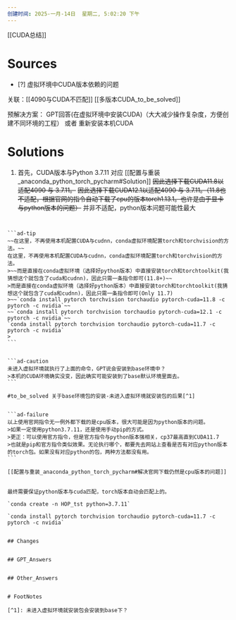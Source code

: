 ```yaml
---
创建时间: 2025-一月-14日  星期二, 5:02:20 下午
---
```

[[CUDA总结]]

# Sources

- [?] 虚拟环境中CUDA版本依赖的问题

关联：[[4090与CUDA不匹配]]
[[多版本CUDA_to_be_solved]]


预解决方案： GPT回答(在虚拟环境中安装CUDA)（大大减少操作复杂度，方便创建不同环境的工程） 或者 重新安装本机CUDA

# Solutions
1. 首先，CUDA版本与Python 3.7.11 对应 [[配置与重装_anaconda_python_torch_pycharm#Solution]]
   ~~因此选择下载CUDA11.8以适配4090 与 3.7.11。~~
   ~~因此选择下载CUDA12.1以适配4090 与 3.7.11。（11.8也不适配，根据官网的指令自动下载了cpu的版本torch1.13.1。也许是由于显卡与python版本的问题）~~
	并非不适配，python版本问题可能性最大

~~~~`conda install pytorch torchvision torchaudio pytorch-cuda=12.1 -c pytorch -c nvidia`


```ad-tip
~~在这里，不再使用本机配置CUDA与cudnn，conda虚拟环境配置torch和torchvision的方法。~~
在这里，不再使用本机配置CUDA与cudnn，conda虚拟环境配置torch和torchvision的方法。
>~~而是直接在conda虚拟环境（选择好python版本）中直接安装torch和torchtoolkit(我猜想这个就包含了cuda和cudnn)，因此只需一条指令即可(11.8+)~~ 
>而是直接在conda虚拟环境（选择好python版本）中直接安装torch和torchtoolkit(我猜想这个就包含了cuda和cudnn)，因此只需一条指令即可(Only 11.7)
>~~`conda install pytorch torchvision torchaudio pytorch-cuda=11.8 -c pytorch -c nvidia`~~
~~`conda install pytorch torchvision torchaudio pytorch-cuda=12.1 -c pytorch -c nvidia`~~
`conda install pytorch torchvision torchaudio pytorch-cuda=11.7 -c pytorch -c nvidia`
>
```


```ad-caution
未进入虚拟环境就执行了上面的命令，GPT说会安装到base环境中？ 
>本机的CUDA环境确实没变，因此确实可能安装到了base默认环境里面去。
```

#to_be_solved 关于base环境包的安装-未进入虚拟环境就安装包的后果[^1]


```ad-failure
以上使用官网指令无一例外都下载的是cpu版本，很大可能是因为python版本的问题。
>如果一定使用python3.7.11，还是使用手动pip的方式。
>更正：可以使用官方指令，但是官方指令与python版本强相关，cp37最高直到CUDA11.7
>也就是pip和官方指令类似效果。无论执行哪个，都要先去网站上查看是否有对应python版本的torch包。如果没有对应python的包，两种方法都没有用。
```

[[配置与重装_anaconda_python_torch_pycharm#解决官网下载仍然是cpu版本的问题]]


最终需要保证python版本与cuda匹配，torch版本自动会匹配上的。

`conda create -n HOP_tst python=3.7.11`

`conda install pytorch torchvision torchaudio pytorch-cuda=11.7 -c pytorch -c nvidia`


## Changes


## GPT_Answers


## Other_Answers


# FootNotes

[^1]: 未进入虚拟环境就安装包会安装到base下？